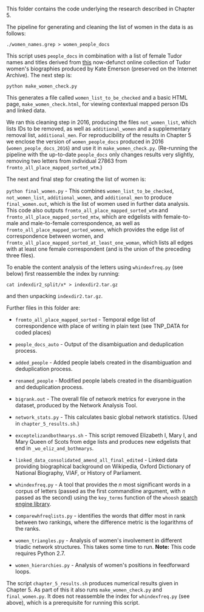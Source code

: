 This folder contains the code underlying the research described in Chapter 5.

The pipeline for generating and cleaning the list of women in the data is as follows:

`./women_names.grep > women_people_docs`

This script uses `people_docs` in combination with a list of female Tudor names and titles derived from [this](https://web.archive.org/web/20161004064433/http://www.kateemersonhistoricals.com/TudorWomenIndex.htm) now-defunct online collection of Tudor women's biographies produced by Kate Emerson (preserved on the Internet Archive). The next step is:

`python make_women_check.py`

This generates a file called `women_list_to_be_checked` and a basic HTML page, `make_women_check.html`, for viewing contextual mapped person IDs and linked data.

We ran this cleaning step in 2016, producing the files `not_women_list`, which lists IDs to be removed, as well as `additional_women` and a supplementary removal list, `additional_men`.
For reproducibility of the results in Chapter 5 we enclose the version of `women_people_docs` produced in 2016 (`women_people_docs_2016`) and use it in `make_women_check.py`. (Re-running the pipeline with the up-to-date `people_docs` only changes results very slightly, removing two letters from individual 27863 from `fromto_all_place_mapped_sorted_wtm`.)

The next and final step for creating the list of women is:

`python final_women.py` - This combines `women_list_to_be_checked`, `not_women_list`, `additional_women`, and `additional_men` to produce `final_women.out`, which is the list of women used in further data analysis. This code also outputs `fromto_all_place_mapped_sorted_wtm` and `fromto_all_place_mapped_sorted_mtw`, which are edgelists with female-to-male and male-to-female correspondence, as well as `fromto_all_place_mapped_sorted_women`, which provides the edge list of correspondence between women, and `fromto_all_place_mapped_sorted_at_least_one_woman`, which lists all edges with at least one female correspondent (and is the union of the preceding three files).

To enable the content analysis of the letters using `whindexfreq.py` (see below) first reassemble the index by running: 

`cat indexdir2_split/x* > indexdir2.tar.gz`

and then unpacking `indexdir2.tar.gz`.

Further files in this folder are:

- `fromto_all_place_mapped_sorted` - Temporal edge list of correspondence with place of writing in plain text (see TNP_DATA for coded places)

- `people_docs_auto` - Output of the disambiguation and deduplication process.

- `added_people` - Added people labels created in the disambiguation and deduplication process.

- `renamed_people` - Modified people labels created in the disambiguation and deduplication process.

- `bigrank.out` - The overall file of network metrics for everyone in the dataset, produced by the Network Analysis Tool.

- `network_stats.py` - This calculates basic global network statistics. (Used in `chapter_5_results.sh`.)

- `exceptelizandbothmarys.sh` - This script removed Elizabeth I, Mary I, and Mary Queen of Scots from edge lists and produces new edgelists that end in `_wo_eliz_and_bothmarys`.

- `linked_data_consolidated_amend_all_final_edited` - Linked data providing biographical background on Wikipedia, Oxford Dictionary of National Biography, VIAF, or History of Parliament.

- `whindexfreq.py` - A tool that provides the *n* most significant words in a corpus of letters (passed as the first commandline argument, with *n* passed as the second) using the `key_terms` function of the `whoosh` [search engine library](https://pypi.org/project/Whoosh/).

- `comparewhfreqlists.py` - identifies the words that differ most in rank between two rankings, where the difference metric is the logarithms of the ranks. 

- `women_triangles.py` - Analysis of women's involvement in different triadic network structures. This takes some time to run. **Note:** This code requires Python 2.7.

- `women_hierarchies.py` - Analysis of women's positions in feedforward loops.

The script `chapter_5_results.sh` produces numerical results given in Chapter 5. As part of this it also runs `make_women_check.py` and `final_women.py`. It does not reassemble the index for `whindexfreq.py` (see above), which is a prerequisite for running this script.


